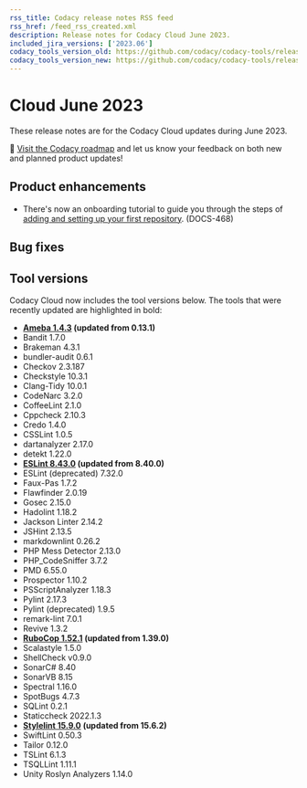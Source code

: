 ```yaml
---
rss_title: Codacy release notes RSS feed
rss_href: /feed_rss_created.xml
description: Release notes for Codacy Cloud June 2023.
included_jira_versions: ['2023.06']
codacy_tools_version_old: https://github.com/codacy/codacy-tools/releases/tag/7.5.4
codacy_tools_version_new: https://github.com/codacy/codacy-tools/releases/tag/7.5.46
---
```


# Cloud June 2023

These release notes are for the Codacy Cloud updates during June 2023.

📢 [Visit the Codacy roadmap](https://roadmap.codacy.com) and <span class="skip-vale">let us know</span> your feedback on both new and planned product updates!

<!--TODO Check these issues manually
Jira issues with disabled release notes

Bugs and Community Issues:
-   https://codacy.atlassian.net/browse/IO-484
-->

## Product enhancements

-   There's now an onboarding tutorial to guide you through the steps of [adding and setting up your first repository](../../getting-started/codacy-quickstart.md#adding-your-first-repository). (DOCS-468)

## Bug fixes


## Tool versions

Codacy Cloud now includes the tool versions below. The tools that were recently updated are highlighted in bold:

-   **[Ameba 1.4.3](https://github.com/crystal-ameba/ameba/releases/tag/v1.4.3) (updated from 0.13.1)**
-   Bandit 1.7.0
-   Brakeman 4.3.1
-   bundler-audit 0.6.1
-   Checkov 2.3.187
-   Checkstyle 10.3.1
-   Clang-Tidy 10.0.1
-   CodeNarc 3.2.0
-   CoffeeLint 2.1.0
-   Cppcheck 2.10.3
-   Credo 1.4.0
-   CSSLint 1.0.5
-   dartanalyzer 2.17.0
-   detekt 1.22.0
-   **[ESLint 8.43.0](https://github.com/eslint/eslint/releases/tag/v8.43.0) (updated from 8.40.0)**
-   ESLint (deprecated) 7.32.0
-   Faux-Pas 1.7.2
-   Flawfinder 2.0.19
-   Gosec 2.15.0
-   Hadolint 1.18.2
-   Jackson Linter 2.14.2
-   JSHint 2.13.5
-   markdownlint 0.26.2
-   PHP Mess Detector 2.13.0
-   PHP_CodeSniffer 3.7.2
-   PMD 6.55.0
-   Prospector 1.10.2
-   PSScriptAnalyzer 1.18.3
-   Pylint 2.17.3
-   Pylint (deprecated) 1.9.5
-   remark-lint 7.0.1
-   Revive 1.3.2
-   **[RuboCop 1.52.1](https://github.com/rubocop/rubocop/releases/tag/v1.52.1) (updated from 1.39.0)**
-   Scalastyle 1.5.0
-   ShellCheck v0.9.0
-   SonarC# 8.40
-   SonarVB 8.15
-   Spectral 1.16.0
-   SpotBugs 4.7.3
-   SQLint 0.2.1
-   Staticcheck 2022.1.3
-   **[Stylelint 15.9.0](https://github.com/stylelint/stylelint/releases/tag/15.9.0) (updated from 15.6.2)**
-   SwiftLint 0.50.3
-   Tailor 0.12.0
-   TSLint 6.1.3
-   TSQLLint 1.11.1
-   Unity Roslyn Analyzers 1.14.0
